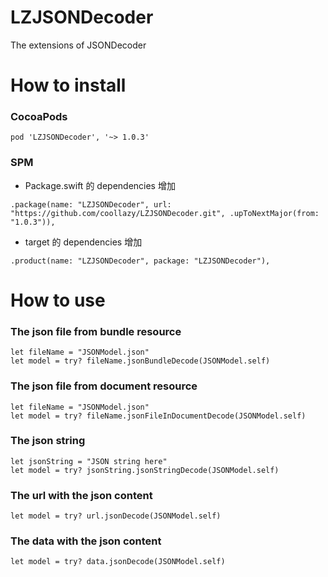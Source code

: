 # LZJSONDecoder

The extensions of JSONDecoder

# How to install

### CocoaPods

```
pod 'LZJSONDecoder', '~> 1.0.3'
```

### SPM

- Package.swift 的 dependencies 增加

```
.package(name: "LZJSONDecoder", url: "https://github.com/coollazy/LZJSONDecoder.git", .upToNextMajor(from: "1.0.3")),
```

- target 的 dependencies 增加

```
.product(name: "LZJSONDecoder", package: "LZJSONDecoder"),
```

# How to use

### The json file from bundle resource

```
let fileName = "JSONModel.json"
let model = try? fileName.jsonBundleDecode(JSONModel.self)
```

### The json file from document resource

```
let fileName = "JSONModel.json"
let model = try? fileName.jsonFileInDocumentDecode(JSONModel.self)
```

### The json string

```
let jsonString = "JSON string here"
let model = try? jsonString.jsonStringDecode(JSONModel.self)
```

### The url with the json content

```
let model = try? url.jsonDecode(JSONModel.self)
```

### The data with the json content

```
let model = try? data.jsonDecode(JSONModel.self)
```

